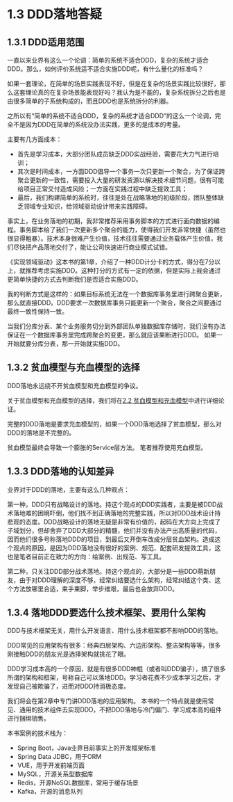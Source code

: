 # 1.3 DDD落地答疑

## 1.3.1 DDD适用范围

一直以来业界有这么一个论调：简单的系统不适合DDD，复杂的系统才适合DDD。那么，如何评价系统适不适合实施DDD呢，有什么量化的标准吗？

如果一套理论，在简单的场景实践表现不好，但是在复杂的场景实践比较很好，那么这套理论真的在复杂场景能表现好吗？我认为是不能的，复杂系统拆分之后也是由很多简单的子系统构成的，而且DDD也是系统拆分的利器。

之所以有“简单的系统不适合DDD，复杂的系统才适合DDD”的这么一个论调，完全不是因为DDD在简单的系统没办法实践，更多的是成本的考量。

主要有几方面成本：

- 首先是学习成本，大部分团队成员缺乏DDD实战经验，需要花大力气进行培训；
- 其次是时间成本，一方面DDD倡导一个事务一次只更新一个聚合，为了保证跨聚合更新的一致性，需要投入大量的研发资源以解决技术细节问题，很有可能给项目正常交付造成风险；一方面在实践过程中缺乏提效工具；
- 最后，我们构建简单的系统时，往往是处在战略落地的初级阶段，团队整体缺乏领域专业知识，给领域驱动设计带来实践障碍。

事实上，在业务落地的初期，我非常推荐采用事务脚本的方式进行面向数据的编程。事务脚本给了我们一次更新多个聚合的能力，使得我们开发非常快捷（虽然也很显得粗暴）。技术本身很难产生价值，技术往往需要通过业务载体产生价值，我们尽快把产品落地交付了，能让公司快速进行商业模式试错。

《实现领域驱动》这本书的第1章，介绍了一种DDD计分卡的方式，得分在7分以上，就推荐考虑实施DDD。这种打分的方式有一定的依据，但是实际上我会通过更简单快捷的方式去判断我们是否适合实施DDD。

我的判断方式是这样的：如果目标系统无法在一个数据库事务里进行跨聚合更新，那么就直接DDD。DDD要求一次数据库事务只能更新一个聚合，聚合之间要通过最终一致性保持一致。

当我们分库分表、某个业务服务切分到外部团队单独数据库存储时，我们没有办法保证在一个数据库事务里完成跨聚合的变更，那么就应该果断进行DDD。
如果一开始就要分库分表，那一开始就实施DDD。

## 1.3.2 贫血模型与充血模型的选择

DDD落地永远绕不开贫血模型和充血模型的争议。

关于贫血模型和充血模型的选择，我们将在[2.2 贫血模型和充血模型](../2/2.2.md)中进行详细论证。

完整的DDD落地是要求充血模型的，如果一个DDD落地选择了贫血模型，那么对DDD的落地是不完整的。

贫血模型最终会导致一个膨胀的Service层方法。 笔者推荐使用充血模型。

## 1.3.3 DDD落地的认知差异

业界对于DDD的落地，主要有这么几种观点：

第一种，DDD只有战略设计的落地。持这个观点的DDD实践者，主要是被DDD战术落地难的困境吓倒，他们找不到正确落地的完整实践，所以对DDD战术设计持悲观的态度。DDD战略设计的落地无疑是非常有价值的，起码在大方向上完成了子域划分，但却舍弃了DDD大部分的精髓，他们并没有办法产出高质量的代码，因而他们很多号称落地DDD的项目，到最后又开倒车改成分层贫血架构。造成这个观点的原因，是因为DDD落地没有很好的案例、规范、配套研发提效工具，这也是笔者目前正在致力的方向：给案例、出规范、写工具。

第二种，只关注DDD部分战术落地。持这个观点的，大部分是一些DDD萌新朋友，由于对DDD理解的深度不够，经常纠结要选什么架构，经常纠结这个类、这个方法放哪里合适，束手束脚，举步维艰，最后也会放弃DDD。

## 1.3.4 落地DDD要选什么技术框架、要用什么架构

DDD与技术框架无关，用什么开发语言、用什么技术框架都不影响DDD的落地。

DDD常见的应用架构有很多：经典四层架构、六边形架构、整洁架构等等，很多刚接触DDD的朋友光是选择架构就挑花了眼。

DDD学习成本高的一个原因，就是有很多DDD神棍（或者叫DDD骗子），搞了很多所谓的架构和框架，号称自己可以落地DDD。学习者花费不少成本学习之后，才发现自己被欺骗了，进而对DDD持消极态度。

我们将会在第2章中专门讲DDD落地的应用架构。 本书的一个特点就是使用常见、通用的技术组件去实现DDD，不把DDD落地与冷门偏门、学习成本高的组件进行捆绑销售。

本书案例的技术栈为：

- Spring Boot，Java业界目前事实上的开发框架标准
- Spring Data JDBC，用于ORM
- VUE，用于开发前端页面
- MySQL，开源关系型数据库
- Redis，开源NoSQL数据库，常用于缓存场景
- Kafka，开源的消息队列

<!--@include: ../footer.md-->
